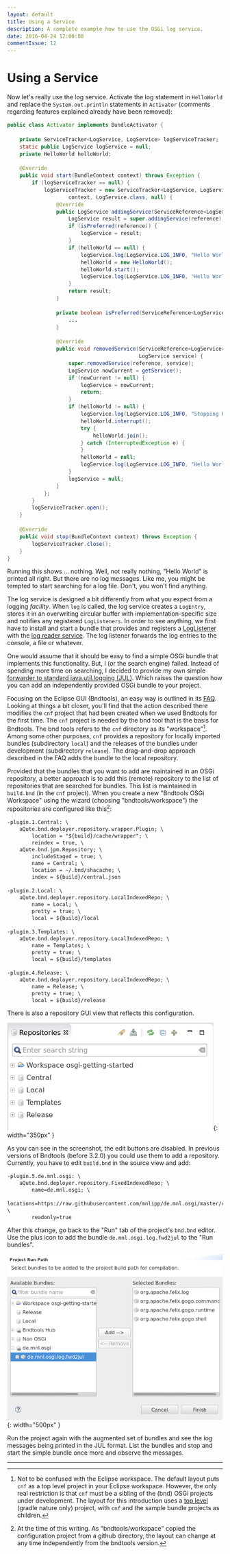 ```yaml
---
layout: default
title: Using a Service
description: A complete example how to use the OSGi log service.
date: 2016-04-24 12:00:00
commentIssue: 12
---
```


# Using a Service

Now let's really use the log service. Activate the log statement in `HelloWorld` and replace the `System.out.println` statements in `Activator` (comments regarding features explained already have been removed):

```java
public class Activator implements BundleActivator {

    private ServiceTracker<LogService, LogService> logServiceTracker;
    static public LogService logService = null;
    private HelloWorld helloWorld;

    @Override
    public void start(BundleContext context) throws Exception {
        if (logServiceTracker == null) {
            logServiceTracker = new ServiceTracker<LogService, LogService>(
                    context, LogService.class, null) {
                @Override
                public LogService addingService(ServiceReference<LogService> reference) {
                    LogService result = super.addingService(reference);
                    if (isPreferred(reference)) {
                        logService = result;
                    }
                    if (helloWorld == null) {
                        logService.log(LogService.LOG_INFO, "Hello World starting.");
                        helloWorld = new HelloWorld();
                        helloWorld.start();
                        logService.log(LogService.LOG_INFO, "Hello World started.");
                    }
                    return result;
                }

                private boolean isPreferred(ServiceReference<LogService> candidate) {
                    ...
                }
                
                @Override
                public void removedService(ServiceReference<LogService> reference,
                                           LogService service) {
                    super.removedService(reference, service);
                    LogService nowCurrent = getService();
                    if (nowCurrent != null) {
                        logService = nowCurrent;
                        return;
                    }
                    if (helloWorld != null) {
                        logService.log(LogService.LOG_INFO, "Stopping Hello World.");
                        helloWorld.interrupt();
                        try {
                            helloWorld.join();
                        } catch (InterruptedException e) {
                        }
                        helloWorld = null;
                        logService.log(LogService.LOG_INFO, "Hello World stopped.");
                    }
                    logService = null;
                }
            };
        }
        logServiceTracker.open();
    }

    @Override
    public void stop(BundleContext context) throws Exception {
        logServiceTracker.close();
    }
}
```

Running this shows ... nothing. Well, not really nothing, "Hello World" is printed all right. But there are no log messages. Like me, you might be tempted to start searching for a log file. Don't, you won't find anything.

The log service is designed a bit differently from what you expect from a logging *facility*. When `log` is called, the log service creates a `LogEntry`, stores it in an overwriting circular buffer with implementation-specific size and notifies any registered `LogListeners`. In order to see anything, we first have to install and start a bundle that provides and registers a 
[LogListener](https://osgi.org/javadoc/r6/cmpn/index.html?org/osgi/service/log/LogListener.html) with the [log reader service](https://osgi.org/javadoc/r6/cmpn/index.html?org/osgi/service/log/LogListener.html). The log listener forwards the log entries to the console, a file or whatever.

One would assume that it should be easy to find a simple OSGi bundle that implements this functionality. But, I (or the search engine) failed. Instead of spending more time on searching, I decided to provide my own simple [forwarder to standard java.util.logging (JUL)](https://github.com/mnlipp/de.mnl.osgi#logging-bridges). Which raises the question how you can add an independently provided OSGi bundle to your project.

Focusing on the Eclipse GUI (Bndtools), an easy way is outlined in its [FAQ](http://bndtools.org/faq.html). Looking at things a bit closer, you'll find that the action described there modifies the `cnf` project that had been created when we used Bndtools for the first time. The `cnf` project is needed by the bnd tool that is the basis for Bndtools. The bnd tools refers to the `cnf` directory as its "workspace"[^ws]. Among some other purposes, `cnf` provides a repository for locally imported bundles (subdirectory `local`) and the releases of the bundles under development (subdirectory `release`). The drag-and-drop approach described in the FAQ adds the bundle to the local repository.

[^ws]: Not to be confused with the Eclipse workspace. The default layout puts `cnf` as a top level project in your Eclipse workspace. However, the only real restriction is that `cnf` must be a sibling of the (bnd) OSGi projects under development. The layout for this introduction uses a [top level](https://github.com/mnlipp/osgi-getting-started) (gradle nature only) project, with `cnf` and the sample bundle projects as children. 

Provided that the bundles that you want to add are maintained in an OSGi repository<a name="add-repo"></a>, a better approach is to add this (remote) repository to the list of repositories that are searched for bundles. This list is maintained in `build.bnd` (in the `cnf` project). When you create a new "Bndtools OSGi Workspace" using the wizard (choosing "bndtools/workspace") the repositories are configured like this[^bwt]:

[^bwt]: At the time of this writing. As "bndtools/workspace" copied the configuration project from a github directory, the layout can change at any time independently from the bndtools version.

```properties
-plugin.1.Central: \
	aQute.bnd.deployer.repository.wrapper.Plugin; \
		location = "${build}/cache/wrapper"; \
		reindex = true, \
	aQute.bnd.jpm.Repository; \
		includeStaged = true; \
		name = Central; \
		location = ~/.bnd/shacache; \
		index = ${build}/central.json

-plugin.2.Local: \
	aQute.bnd.deployer.repository.LocalIndexedRepo; \
		name = Local; \
		pretty = true; \
		local = ${build}/local

-plugin.3.Templates: \
	aQute.bnd.deployer.repository.LocalIndexedRepo; \
		name = Templates; \
		pretty = true; \
		local = ${build}/templates

-plugin.4.Release: \
	aQute.bnd.deployer.repository.LocalIndexedRepo; \
		name = Release; \
		pretty = true; \
		local = ${build}/release
```

There is also a repository GUI view that reflects this configuration.

![Adding a repository](images/Repository-view.png){: width="350px" }

As you can see in the screenshot, the edit buttons are disabled. In previous versions of Bndtools (before 3.2.0) you could use them to add a repository. Currently, you have to edit `build.bnd` in the source view and add:

```properties
-plugin.5.de.mnl.osgi: \
	aQute.bnd.deployer.repository.FixedIndexedRepo; \
		name=de.mnl.osgi; \
		locations=https://raw.githubusercontent.com/mnlipp/de.mnl.osgi/master/cnf/release/index.xml; \
		readonly=true
```

After this change, go back to the "Run" tab of the project's `bnd.bnd` editor. Use the plus icon to add the bundle `de.mnl.osgi.log.fwd2jul` to the "Run bundles".

![Adding the fwd2jul bundle](images/Adding-fwd2jul.png){: width="500px" }

Run the project again with the augmented set of bundles and see the log messages being printed in the JUL format. List the bundles and stop and start the simple bundle once more and observe the messages.

---

